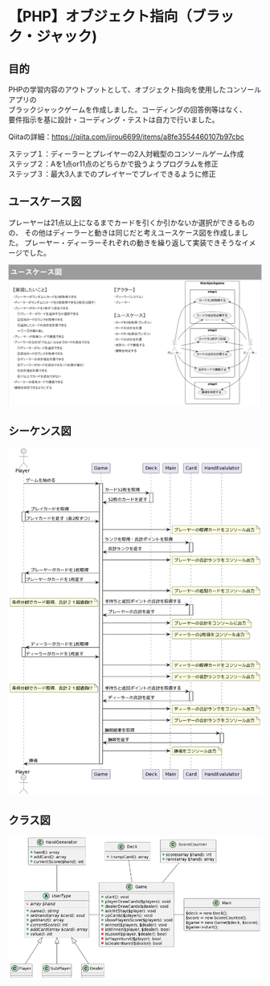 # 【PHP】オブジェクト指向（ブラック・ジャック)

## 目的
PHPの学習内容のアウトプットとして、オブジェクト指向を使用したコンソールアプリの<br>
ブラックジャックゲームを作成しました。コーディングの回答例等はなく、<br>
要件指示を基に設計・コーディング・テストは自力で行いました。<br>

Qiitaの詳細：https://qiita.com/jirou6699/items/a8fe3554460107b97cbc


ステップ１：ディーラーとプレイヤーの2人対戦型のコンソールゲーム作成<br>
ステップ２：Aを1点or11点のどちらかで扱うようプログラムを修正<br>
ステップ３：最大3人までのプレイヤーでプレイできるように修正<br>

## ユースケース図
プレーヤーは21点以上になるまでカードを引くか引かないか選択ができるものの、
その他はディーラーと動きは同じだと考えユースケース図を作成しました。
プレーヤー・ディーラーそれぞれの動きを繰り返して実装できそうなイメージでした。

![ユースケース図](/src/images/use_case.png)

## シーケンス図

![シーケンス図](/src/images/sequence_diagram.png)


## クラス図

![クラス図](/src/images/class_diagram.png)

